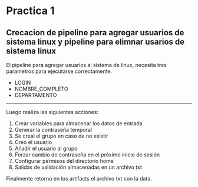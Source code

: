 # Practica 1
## Crecacion de pipeline para agregar usuarios de sistema linux y pipeline para elimnar usarios de sistema linux

El pipeline para agregar usuarios al sistema de linux, necesita tres parametros para ejecutarse correctamente.

- LOGIN 
- NOMBRE_COMPLETO
- DEPARTAMENTO

---

Luego realiza las siguientes acciones:

1. Crear variables para almacenar los datos de entrada
2. Generar la contraseña temporal
3. Se creal el grupo en caso de no existir
4. Creo el usuario
5. Añadir el usuario al grupo
6. Forzar cambio de contraseña en el próximo inicio de sesión
7. Configurar permisos del directorio home
8. Salidas de validación almacenadas en un archivo txt

Finalmente retorno en los artifacts el archivo txt con la data.